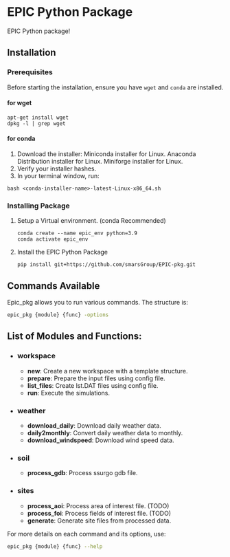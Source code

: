 
# EPIC Python Package

EPIC Python package! 

## Installation

### Prerequisites

Before starting the installation, ensure you have `wget` and `conda` are installed.

#### for wget
```
apt-get install wget
dpkg -l | grep wget
```
#### for conda
1. Download the installer:
  Miniconda installer for Linux.
  Anaconda Distribution installer for Linux.
  Miniforge installer for Linux.
2. Verify your installer hashes.
3. In your terminal window, run:
```
bash <conda-installer-name>-latest-Linux-x86_64.sh
```

### Installing Package

1. Setup a Virtual environment. (conda Recommended)
   ```
   conda create --name epic_env python=3.9
   conda activate epic_env
   ```
2. Install the EPIC Python Package
   ```
   pip install git+https://github.com/smarsGroup/EPIC-pkg.git
   ```
   

## Commands Available

Epic_pkg allows you to run various commands. The structure is:

```bash
epic_pkg {module} {func} -options
```
## List of Modules and Functions:

- ### **workspace**
  - **new**: Create a new workspace with a template structure.
  - **prepare**: Prepare the input files using config file.
  - **list_files**: Create lst.DAT files using config file.
  - **run**: Execute the simulations.

- ### **weather**
  - **download_daily**: Download daily weather data. 
  - **daily2monthly**: Convert daily weather data to monthly.
  - **download_windspeed**: Download wind speed data.

- ### **soil**
  - **process_gdb**: Process ssurgo gdb file.

- ### **sites**
  - **process_aoi**: Process area of interest file.  (TODO)
  - **process_foi**: Process fields of interest file.  (TODO)
  - **generate**: Generate site files from processed data.

For more details on each command and its options, use:
```bash
epic_pkg {module} {func} --help
```
